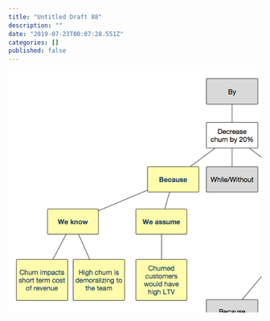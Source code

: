 ```yaml
---
title: "Untitled Draft 88"
description: ""
date: "2019-07-23T00:07:28.551Z"
categories: []
published: false
---
```


![](./asset-1.png)
